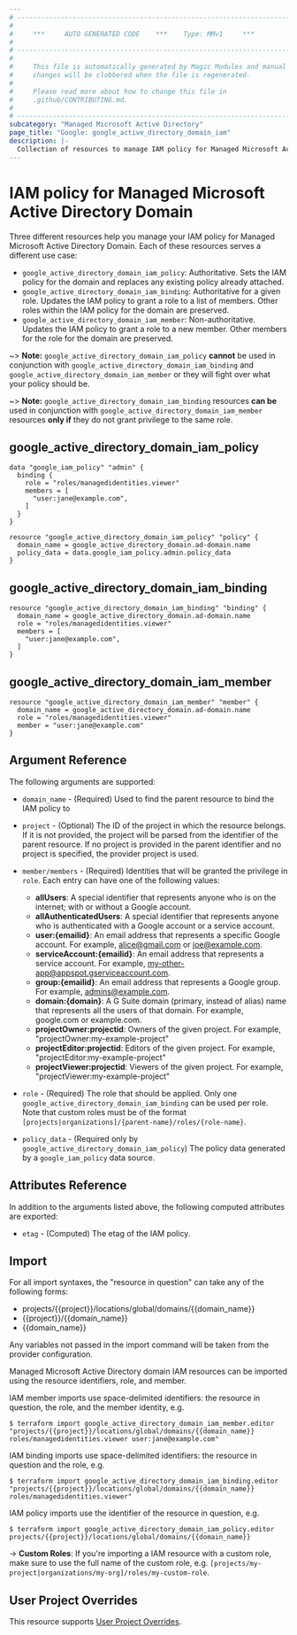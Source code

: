```yaml
---
# ----------------------------------------------------------------------------
#
#     ***     AUTO GENERATED CODE    ***    Type: MMv1     ***
#
# ----------------------------------------------------------------------------
#
#     This file is automatically generated by Magic Modules and manual
#     changes will be clobbered when the file is regenerated.
#
#     Please read more about how to change this file in
#     .github/CONTRIBUTING.md.
#
# ----------------------------------------------------------------------------
subcategory: "Managed Microsoft Active Directory"
page_title: "Google: google_active_directory_domain_iam"
description: |-
  Collection of resources to manage IAM policy for Managed Microsoft Active Directory Domain
---
```


# IAM policy for Managed Microsoft Active Directory Domain
Three different resources help you manage your IAM policy for Managed Microsoft Active Directory Domain. Each of these resources serves a different use case:

* `google_active_directory_domain_iam_policy`: Authoritative. Sets the IAM policy for the domain and replaces any existing policy already attached.
* `google_active_directory_domain_iam_binding`: Authoritative for a given role. Updates the IAM policy to grant a role to a list of members. Other roles within the IAM policy for the domain are preserved.
* `google_active_directory_domain_iam_member`: Non-authoritative. Updates the IAM policy to grant a role to a new member. Other members for the role for the domain are preserved.

~> **Note:** `google_active_directory_domain_iam_policy` **cannot** be used in conjunction with `google_active_directory_domain_iam_binding` and `google_active_directory_domain_iam_member` or they will fight over what your policy should be.

~> **Note:** `google_active_directory_domain_iam_binding` resources **can be** used in conjunction with `google_active_directory_domain_iam_member` resources **only if** they do not grant privilege to the same role.




## google\_active\_directory\_domain\_iam\_policy

```hcl
data "google_iam_policy" "admin" {
  binding {
    role = "roles/managedidentities.viewer"
    members = [
      "user:jane@example.com",
    ]
  }
}

resource "google_active_directory_domain_iam_policy" "policy" {
  domain_name = google_active_directory_domain.ad-domain.name
  policy_data = data.google_iam_policy.admin.policy_data
}
```

## google\_active\_directory\_domain\_iam\_binding

```hcl
resource "google_active_directory_domain_iam_binding" "binding" {
  domain_name = google_active_directory_domain.ad-domain.name
  role = "roles/managedidentities.viewer"
  members = [
    "user:jane@example.com",
  ]
}
```

## google\_active\_directory\_domain\_iam\_member

```hcl
resource "google_active_directory_domain_iam_member" "member" {
  domain_name = google_active_directory_domain.ad-domain.name
  role = "roles/managedidentities.viewer"
  member = "user:jane@example.com"
}
```

## Argument Reference

The following arguments are supported:

* `domain_name` - (Required) Used to find the parent resource to bind the IAM policy to

* `project` - (Optional) The ID of the project in which the resource belongs.
    If it is not provided, the project will be parsed from the identifier of the parent resource. If no project is provided in the parent identifier and no project is specified, the provider project is used.

* `member/members` - (Required) Identities that will be granted the privilege in `role`.
  Each entry can have one of the following values:
  * **allUsers**: A special identifier that represents anyone who is on the internet; with or without a Google account.
  * **allAuthenticatedUsers**: A special identifier that represents anyone who is authenticated with a Google account or a service account.
  * **user:{emailid}**: An email address that represents a specific Google account. For example, alice@gmail.com or joe@example.com.
  * **serviceAccount:{emailid}**: An email address that represents a service account. For example, my-other-app@appspot.gserviceaccount.com.
  * **group:{emailid}**: An email address that represents a Google group. For example, admins@example.com.
  * **domain:{domain}**: A G Suite domain (primary, instead of alias) name that represents all the users of that domain. For example, google.com or example.com.
  * **projectOwner:projectid**: Owners of the given project. For example, "projectOwner:my-example-project"
  * **projectEditor:projectid**: Editors of the given project. For example, "projectEditor:my-example-project"
  * **projectViewer:projectid**: Viewers of the given project. For example, "projectViewer:my-example-project"

* `role` - (Required) The role that should be applied. Only one
    `google_active_directory_domain_iam_binding` can be used per role. Note that custom roles must be of the format
    `[projects|organizations]/{parent-name}/roles/{role-name}`.

* `policy_data` - (Required only by `google_active_directory_domain_iam_policy`) The policy data generated by
  a `google_iam_policy` data source.

## Attributes Reference

In addition to the arguments listed above, the following computed attributes are
exported:

* `etag` - (Computed) The etag of the IAM policy.

## Import

For all import syntaxes, the "resource in question" can take any of the following forms:

* projects/{{project}}/locations/global/domains/{{domain_name}}
* {{project}}/{{domain_name}}
* {{domain_name}}

Any variables not passed in the import command will be taken from the provider configuration.

Managed Microsoft Active Directory domain IAM resources can be imported using the resource identifiers, role, and member.

IAM member imports use space-delimited identifiers: the resource in question, the role, and the member identity, e.g.
```
$ terraform import google_active_directory_domain_iam_member.editor "projects/{{project}}/locations/global/domains/{{domain_name}} roles/managedidentities.viewer user:jane@example.com"
```

IAM binding imports use space-delimited identifiers: the resource in question and the role, e.g.
```
$ terraform import google_active_directory_domain_iam_binding.editor "projects/{{project}}/locations/global/domains/{{domain_name}} roles/managedidentities.viewer"
```

IAM policy imports use the identifier of the resource in question, e.g.
```
$ terraform import google_active_directory_domain_iam_policy.editor projects/{{project}}/locations/global/domains/{{domain_name}}
```

-> **Custom Roles**: If you're importing a IAM resource with a custom role, make sure to use the
 full name of the custom role, e.g. `[projects/my-project|organizations/my-org]/roles/my-custom-role`.

## User Project Overrides

This resource supports [User Project Overrides](https://registry.terraform.io/providers/hashicorp/google/latest/docs/guides/provider_reference#user_project_override).

